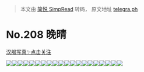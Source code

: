 > 本文由 [简悦 SimpRead](http://ksria.com/simpread/) 转码， 原文地址 [telegra.ph](https://telegra.ph/208-07-14)

No.208 晚晴
=========

[汉服写真✨点击关注](https://t.me/hanfuxiezhen)

![](https://telegra.ph/file/201065d16c59aacb21aee.jpg)![](https://telegra.ph/file/3103f9621438c66fa05d6.jpg)![](https://telegra.ph/file/34c912bb35ddce68f929b.jpg)![](https://telegra.ph/file/b6514d9378394e1afef54.jpg)![](https://telegra.ph/file/1cffeb843a90ecaa3b68a.jpg)![](https://telegra.ph/file/7a97c0c6a69487d3e007a.jpg)![](https://telegra.ph/file/364bebbb24aa347e0d6ac.jpg)![](https://telegra.ph/file/0dd5b371bf8bf5ede40b4.jpg)![](https://telegra.ph/file/3acb4526f8c81fa5e9253.jpg)![](https://telegra.ph/file/223fddd4ddd4c6ae95099.jpg)![](https://telegra.ph/file/4d94d88c9618e90783951.jpg)![](https://telegra.ph/file/08220e1781c04013cfc0a.jpg)![](https://telegra.ph/file/8ea6a15ca0fea59d17780.jpg)![](https://telegra.ph/file/467461f264e63a61f7090.jpg)![](https://telegra.ph/file/55156f38a1070f6947b41.jpg)![](https://telegra.ph/file/9a26803d914e4e77b1e6c.jpg)![](https://telegra.ph/file/ec73b7e23ea7b16247fb6.jpg)![](https://telegra.ph/file/f37707eefadd4153d9bee.jpg)![](https://telegra.ph/file/85a96727152466a5843b1.jpg)![](https://telegra.ph/file/4eefbaa1f63c205c36fe1.jpg)